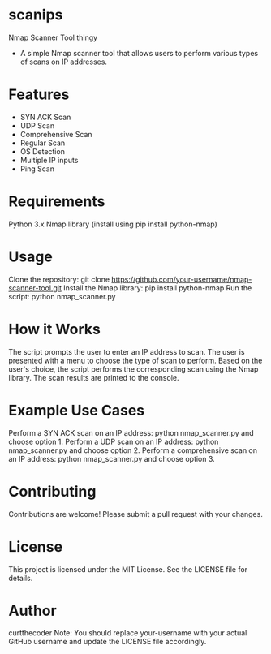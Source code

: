 # scanips
Nmap Scanner Tool thingy

- A simple Nmap scanner tool that allows users to perform various types of scans on IP addresses.

# Features
- SYN ACK Scan
- UDP Scan
- Comprehensive Scan
- Regular Scan
- OS Detection
- Multiple IP inputs
- Ping Scan
# Requirements
Python 3.x
Nmap library (install using pip install python-nmap)
# Usage
Clone the repository: git clone https://github.com/your-username/nmap-scanner-tool.git
Install the Nmap library: pip install python-nmap
Run the script: python nmap_scanner.py
# How it Works
The script prompts the user to enter an IP address to scan.
The user is presented with a menu to choose the type of scan to perform.
Based on the user's choice, the script performs the corresponding scan using the Nmap library.
The scan results are printed to the console.
# Example Use Cases
Perform a SYN ACK scan on an IP address: python nmap_scanner.py and choose option 1.
Perform a UDP scan on an IP address: python nmap_scanner.py and choose option 2.
Perform a comprehensive scan on an IP address: python nmap_scanner.py and choose option 3.
# Contributing
Contributions are welcome! Please submit a pull request with your changes.
# License
This project is licensed under the MIT License. See the LICENSE file for details.
# Author
curtthecoder
Note: You should replace your-username with your actual GitHub username and update the LICENSE file accordingly.
